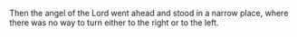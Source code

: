 Then the angel of the Lord went ahead and stood in a narrow place, where there was no way to turn either to the right or to the left.
